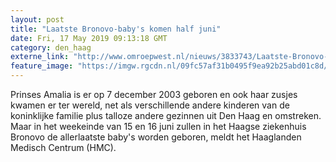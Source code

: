 ```yaml
---
layout: post
title: "Laatste Bronovo-baby's komen half juni"
date: Fri, 17 May 2019 09:13:18 GMT
category: den_haag
externe_link: "http://www.omroepwest.nl/nieuws/3833743/Laatste-Bronovo-baby-s-komen-half-juni"
feature_image: "https://imgw.rgcdn.nl/09fc57af31b0495f9ea92b25abd01c8d/opener/3733179.jpg"
---
```


Prinses Amalia is er op 7 december 2003 geboren en ook haar zusjes kwamen er ter wereld, net als verschillende andere kinderen van de koninklijke familie plus talloze andere gezinnen uit Den Haag en omstreken. Maar in het weekeinde van 15 en 16 juni zullen in het Haagse ziekenhuis Bronovo de allerlaatste baby's worden geboren, meldt het Haaglanden Medisch Centrum (HMC).
